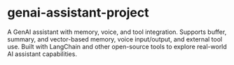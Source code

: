 # genai-assistant-project
A GenAI assistant with memory, voice, and tool integration. Supports buffer, summary, and vector-based memory, voice input/output, and external tool use. Built with LangChain and other open-source tools to explore real-world AI assistant capabilities.
